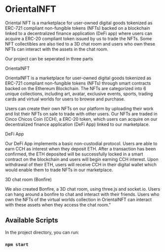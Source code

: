 # OrientalNFT

Oriental NFT is a marketplace for user-owned digital goods tokenized as ERC-721 compliant non-fungible tokens (NFTs) backed on a blockchain linked to a decentralized finance application (DeFi app) where users can acquire a ERC-20 compliant token issued by us to trade the NFTs. Some NFT collectibles are also tied to a 3D chat room and users who own these NFTs can interact with the assets in the chat room.

Our project can be seperated in three parts

OrientalNFT

OrientalNFT is a marketplace for user-owned digital goods tokenized as ERC-721 compliant non-fungible tokens (NFTs) through smart contracts backed on the Ethereum Blockchain. The NFTs are categorized into 6 unique collections, including art, avatar, exclusive events, sports, trading cards and virtual worlds for users to browse and purchase.

Users can create their own NFTs on our platform by uploading their work and list their NFTs on sale to trade with other users. Our NFTs are traded in Cinco Chicos Coin (CCH), a ERC-20 token, which users can acquire on our decentralized finance application (DeFi App) linked to our marketplace.

DeFi App

Our DeFi App implements a basic non-custodial protocol. Users are able to earn CCH as interest when they deposit ETH. After a transaction has been confirmed, the ETH deposited will be successfully locked in a smart contract on the blockchain and users will begin earning CCH interest. Upon withdrawal of their ETH, users will receive CCH in their digital wallet which would enable them to trade NFTs in our marketplace.

3D chat room (Bonfire)

We also created Bonfire, a 3D chat room, using three.js and socket.io. Users can hang around a bonfire to chat and interact with their friends. Users who own the NFTs of the virtual worlds collection in OrientalNFT can interact with these assets when they access the chat room."

## Available Scripts

In the project directory, you can run:

### `npm start`

